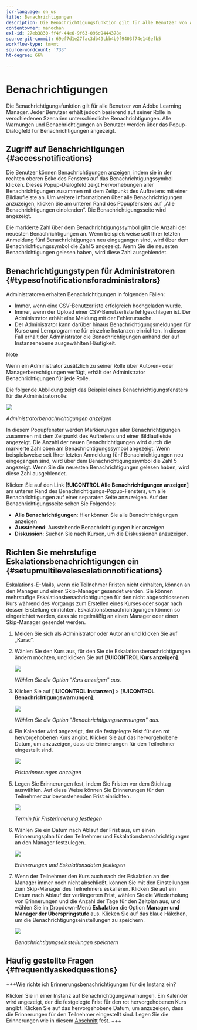 ```yaml
---
jcr-language: en_us
title: Benachrichtigungen
description: Die Benachrichtigungsfunktion gilt für alle Benutzer von Adobe Learning Manager. Jeder Benutzer erhält jedoch basierend auf seiner Rolle in verschiedenen Szenarien unterschiedliche Arten von Benachrichtigungen.
contentowner: manochan
exl-id: 27eb3830-ff4f-44e6-9f63-096d9444378e
source-git-commit: 69ef7d1e27fac3db49cbb4b9f9403f74e146efb5
workflow-type: tm+mt
source-wordcount: '733'
ht-degree: 66%

---
```


# Benachrichtigungen

Die Benachrichtigungsfunktion gilt für alle Benutzer von Adobe Learning Manager. Jeder Benutzer erhält jedoch basierend auf seiner Rolle in verschiedenen Szenarien unterschiedliche Benachrichtigungen. Alle Warnungen und Benachrichtigungen an Benutzer werden über das Popup-Dialogfeld für Benachrichtigungen angezeigt.

## Zugriff auf Benachrichtigungen {#accessnotifications}

Die Benutzer können Benachrichtigungen anzeigen, indem sie in der rechten oberen Ecke des Fensters auf das Benachrichtigungssymbol klicken. Dieses Popup-Dialogfeld zeigt Hervorhebungen aller Benachrichtigungen zusammen mit dem Zeitpunkt des Auftretens mit einer Bildlaufleiste an. Um weitere Informationen über alle Benachrichtigungen anzuzeigen, klicken Sie am unteren Rand des Popupfensters auf „Alle Benachrichtigungen einblenden“. Die Benachrichtigungsseite wird angezeigt.

Die markierte Zahl über dem Benachrichtigungssymbol gibt die Anzahl der neuesten Benachrichtigungen an. Wenn beispielsweise seit Ihrer letzten Anmeldung fünf Benachrichtigungen neu eingegangen sind, wird über dem Benachrichtigungssymbol die Zahl 5 angezeigt. Wenn Sie die neuesten Benachrichtigungen gelesen haben, wird diese Zahl ausgeblendet.

## Benachrichtigungstypen für Administratoren {#typesofnotificationsforadministrators}

Administratoren erhalten Benachrichtigungen in folgenden Fällen:

* Immer, wenn eine CSV-Benutzerliste erfolgreich hochgeladen wurde.
* Immer, wenn der Upload einer CSV-Benutzerliste fehlgeschlagen ist. Der Administrator erhält eine Meldung mit der Fehlerursache.
* Der Administrator kann darüber hinaus Benachrichtigungsmeldungen für Kurse und Lernprogramme für einzelne Instanzen einrichten. In diesem Fall erhält der Administrator die Benachrichtigungen anhand der auf Instanzenebene ausgewählten Häufigkeit.

>[!NOTE]
>
>Wenn ein Administrator zusätzlich zu seiner Rolle über Autoren- oder Managerberechtigungen verfügt, erhält der Administrator Benachrichtigungen für jede Rolle.

Die folgende Abbildung zeigt das Beispiel eines Benachrichtigungsfensters für die Administratorrolle:

![](assets/admin-notification.png)

*Administratorbenachrichtigungen anzeigen*

In diesem Popupfenster werden Markierungen aller Benachrichtigungen zusammen mit dem Zeitpunkt des Auftretens und einer Bildlaufleiste angezeigt. Die Anzahl der neuen Benachrichtigungen wird durch die markierte Zahl oben am Benachrichtigungssymbol angezeigt. Wenn beispielsweise seit Ihrer letzten Anmeldung fünf Benachrichtigungen neu eingegangen sind, wird über dem Benachrichtigungssymbol die Zahl 5 angezeigt. Wenn Sie die neuesten Benachrichtigungen gelesen haben, wird diese Zahl ausgeblendet.

Klicken Sie auf den Link **[!UICONTROL Alle Benachrichtigungen anzeigen]** am unteren Rand des Benachrichtigungs-Popup-Fensters, um alle Benachrichtigungen auf einer separaten Seite anzuzeigen. Auf der Benachrichtigungsseite sehen Sie Folgendes:

* **Alle Benachrichtigungen**: Hier können Sie alle Benachrichtigungen anzeigen
* **Ausstehend**: Ausstehende Benachrichtigungen hier anzeigen
* **Diskussion**: Suchen Sie nach Kursen, um die Diskussionen anzuzeigen.

## Richten Sie mehrstufige Eskalationsbenachrichtigungen ein {#setupmultilevelescalationnotifications}

Eskalations-E-Mails, wenn die Teilnehmer Fristen nicht einhalten, können an den Manager und einen Skip-Manager gesendet werden. Sie können mehrstufige Eskalationsbenachrichtigungen für den nicht abgeschlossenen Kurs während des Vorgangs zum Erstellen eines Kurses oder sogar nach dessen Erstellung einrichten. Eskalationsbenachrichtigungen können so eingerichtet werden, dass sie regelmäßig an einen Manager oder einen Skip-Manager gesendet werden.

1. Melden Sie sich als Administrator oder Autor an und klicken Sie auf „Kurse“.
1. Wählen Sie den Kurs aus, für den Sie die Eskalationsbenachrichtigungen ändern möchten, und klicken Sie auf **[!UICONTROL Kurs anzeigen]**.

   ![](assets/view-courses.png)

   *Wählen Sie die Option &quot;Kurs anzeigen&quot; aus.*

1. Klicken Sie auf **[!UICONTROL Instanzen]** > **[!UICONTROL Benachrichtigungswarnungen]**.

   ![](assets/notification-alert.png)

   *Wählen Sie die Option &quot;Benachrichtigungswarnungen&quot; aus.*

1. Ein Kalender wird angezeigt, der die festgelegte Frist für den rot hervorgehobenen Kurs angibt. Klicken Sie auf das hervorgehobene Datum, um anzuzeigen, dass die Erinnerungen für den Teilnehmer eingestellt sind.

   ![](assets/deadline-calender.png)

   *Fristerinnerungen anzeigen*

1. Legen Sie Erinnerungen fest, indem Sie Fristen vor dem Stichtag auswählen. Auf diese Weise können Sie Erinnerungen für den Teilnehmer zur bevorstehenden Frist einrichten.

   ![](assets/deadline-reminder.png)

   *Termin für Fristerinnerung festlegen*

1. Wählen Sie ein Datum nach Ablauf der Frist aus, um einen Erinnerungsplan für den Teilnehmer und Eskalationsbenachrichtigungen an den Manager festzulegen.

   ![](assets/set-reminders-andescalation.png)

   *Erinnerungen und Eskalationsdaten festlegen*

1. Wenn der Teilnehmer den Kurs auch nach der Eskalation an den Manager immer noch nicht abschließt, können Sie mit den Einstellungen zum Skip-Manager des Teilnehmers eskalieren. Klicken Sie auf ein Datum nach Ablauf der verlängerten Frist, wählen Sie die Wiederholung von Erinnerungen und die Anzahl der Tage für den Zeitplan aus, und wählen Sie im Dropdown-Menü **Eskalation** die Option **Manager und Manager der Überspringstufe** aus. Klicken Sie auf das blaue Häkchen, um die Benachrichtigungseinstellungen zu speichern.

   ![](assets/reminder-to-managerandskipmanager.png)

   *Benachrichtigungseinstellungen speichern*

## Häufig gestellte Fragen {#frequentlyaskedquestions}

+++Wie richte ich Erinnerungsbenachrichtigungen für die Instanz ein?

Klicken Sie in einer Instanz auf Benachrichtigungswarnungen. Ein Kalender wird angezeigt, der die festgelegte Frist für den rot hervorgehobenen Kurs angibt. Klicken Sie auf das hervorgehobene Datum, um anzuzeigen, dass die Erinnerungen für den Teilnehmer eingestellt sind. Legen Sie die Erinnerungen wie in diesem [Abschnitt](user-notifications.md#Setupmultilevelescalationnotifications) fest.
+++
